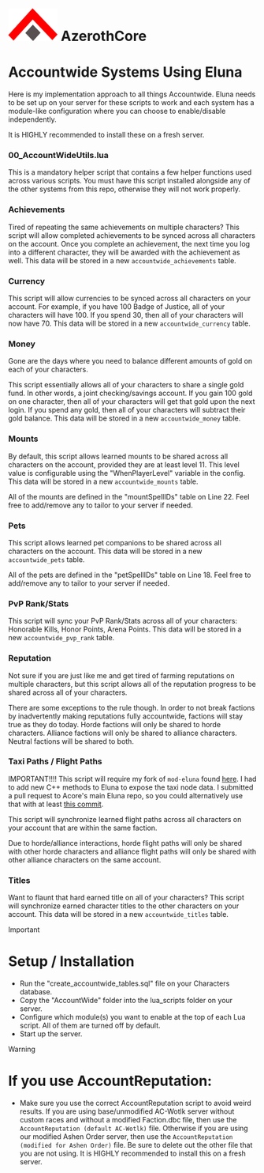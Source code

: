 # ![logo](https://raw.githubusercontent.com/azerothcore/azerothcore.github.io/master/images/logo-github.png) AzerothCore

# Accountwide Systems Using Eluna
Here is my implementation approach to all things Accountwide.  Eluna needs to be set up on your server for these scripts to work and each system has a module-like configuration where you can choose to enable/disable independently.  

It is HIGHLY recommended to install these on a fresh server.

### 00_AccountWideUtils.lua
This is a mandatory helper script that contains a few helper functions used across various scripts.  You must have this script installed alongside any of the other systems from this repo, otherwise they will not work properly.

### Achievements
Tired of repeating the same achievements on multiple characters?  This script will allow completed achievements to be synced across all characters on the account.  Once you complete an achievement, the next time you log into a different character, they will be awarded with the achievement as well.  This data will be stored in a new `accountwide_achievements` table.

### Currency
This script will allow currencies to be synced across all characters on your account.  For example, if you have 100 Badge of Justice, all of your characters will have 100. If you spend 30, then all of your characters will now have 70.  This data will be stored in a new `accountwide_currency` table.

### Money
Gone are the days where you need to balance different amounts of gold on each of your characters.

This script essentially allows all of your characters to share a single gold fund. In other words, a joint checking/savings account.  If you gain 100 gold on one character, then all of your characters will get that gold upon the next login. If you spend any gold, then all of your characters will subtract their gold balance.  This data will be stored in a new `accountwide_money` table.

### Mounts
By default, this script allows learned mounts to be shared across all characters on the account, provided they are at least level 11. This level value is configurable using the "WhenPlayerLevel" variable in the config.  This data will be stored in a new `accountwide_mounts` table.

All of the mounts are defined in the "mountSpellIDs" table on Line 22.  Feel free to add/remove any to tailor to your server if needed.

### Pets
This script allows learned pet companions to be shared across all characters on the account.  This data will be stored in a new `accountwide_pets` table.

All of the pets are defined in the "petSpellIDs" table on Line 18.  Feel free to add/remove any to tailor to your server if needed.

### PvP Rank/Stats
This script will sync your PvP Rank/Stats across all of your characters: Honorable Kills, Honor Points, Arena Points. This data will be stored in a new `accountwide_pvp_rank` table.

### Reputation
Not sure if you are just like me and get tired of farming reputations on multiple characters, but this script allows all of the reputation progress to be shared across all of your characters.

There are some exceptions to the rule though.  In order to not break factions by inadvertently making reputations fully accountwide, factions
will stay true as they do today.  Horde factions will only be shared to horde characters.  Alliance factions will only be shared to alliance characters.
Neutral factions will be shared to both.

### Taxi Paths / Flight Paths
IMPORTANT!!!!
This script will require my fork of `mod-eluna` found [here](https://github.com/Aldori15/mod-eluna). I had to add new C++ methods to Eluna to expose the taxi node data.  I submitted a pull request to Acore's main Eluna repo, so you could alternatively use that with at least [this commit](https://github.com/azerothcore/mod-eluna/commit/bcfe631307cda63514492366f659549ecf050854).

This script will synchronize learned flight paths across all characters on your account that are within the same faction.
    	
Due to horde/alliance interactions, horde flight paths will only be shared with other horde characters and alliance flight paths will only be shared with other alliance characters on the same account.

### Titles
Want to flaunt that hard earned title on all of your characters?  This script will synchronize earned character titles to the other characters on your account.  This data will be stored in a new `accountwide_titles` table.



> [!IMPORTANT]
> # Setup / Installation
> - Run the "create_accountwide_tables.sql" file on your Characters database.
> - Copy the "AccountWide" folder into the lua_scripts folder on your server.
> - Configure which module(s) you want to enable at the top of each Lua script.  All of them are turned off by default.
> - Start up the server.

> [!WARNING]
> # If you use AccountReputation:
> - Make sure you use the correct AccountReputation script to avoid weird results.  If you are using base/unmodified AC-Wotlk server without custom races and without a modified Faction.dbc file, then use the `AccountReputation (default AC-Wotlk)` file.  Otherwise if you are using our modified Ashen Order server, then use the `AccountReputation (modified for Ashen Order)` file.  Be sure to delete out the other file that you are not using.  It is HIGHLY recommended to install this on a fresh server.

